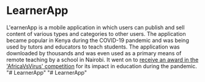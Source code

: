 # LearnerApp
L'earnerApp is a mobile application in which users can publish and sell content of various types and categories to other users. The application became popular in Kenya during the COVID-19 pandemic and was being used by tutors and educators to teach students. The application was downloaded by thousands and was even used as a primary means of remote teaching by a school in Nairobi. It went on to <a href="https://www.afdb.org/en/news-and-events/press-releases/african-development-bank-unveils-top-20-africavsvirus-winners-virtual-event-39980">receive an award in the 'AfricaVsVirus' competition</a> for its impact in education during the pandemic.
"# LearnerApp" 
"# LearnerApp" 
